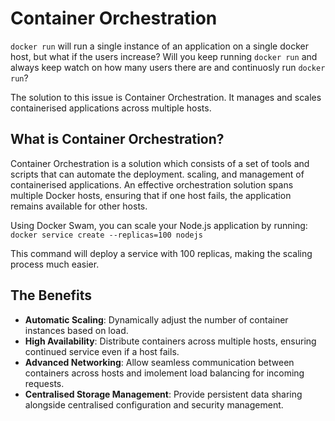 # Container Orchestration

`docker run` will run a single instance of an application on a single docker host, but what if the users increase? Will you keep running `docker run` and always keep watch on how many users there are and continuosly run `docker run`?

The solution to this issue is Container Orchestration. It manages and scales containerised applications across multiple hosts.

## What is Container Orchestration?

Container Orchestration is a solution which consists of a set of tools and scripts that can automate the deployment. scaling, and management of containerised applications. An effective orchestration solution spans multiple Docker hosts, ensuring that if one host fails, the application remains available for other hosts.

Using Docker Swam, you can scale your Node.js application by running:
`docker service create --replicas=100 nodejs`

This command will deploy a service with 100 replicas, making the scaling process much easier.

## The Benefits
- **Automatic Scaling**: Dynamically adjust the number of container instances based on load.
- **High Availability**: Distribute containers across multiple hosts, ensuring continued service even if a host fails.
- **Advanced Networking**: Allow seamless communication between containers across hosts and imolement load balancing for incoming requests.
- **Centralised Storage Management**: Provide persistent data sharing alongside centralised configuration and security management.
